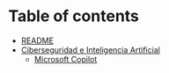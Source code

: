 # Table of contents

* [README](README.md)
* [Ciberseguridad e Inteligencia Artificial](ciberseguridad-e-inteligencia-artificial/README.md)
  * [Microsoft Copilot](ciberseguridad-e-inteligencia-artificial/microsoft-copilot.md)
